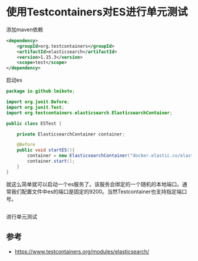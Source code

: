 # 使用Testcontainers对ES进行单元测试

添加maven依赖

```xml
<dependency>
    <groupId>org.testcontainers</groupId>
    <artifactId>elasticsearch</artifactId>
    <version>1.15.3</version>
    <scope>test</scope>
</dependency>
```

启动es

```java
package io.github.lmikoto;

import org.junit.Before;
import org.junit.Test;
import org.testcontainers.elasticsearch.ElasticsearchContainer;

public class ESTest {

    private ElasticsearchContainer container;

    @Before
    public void startES(){
        container = new ElasticsearchContainer("docker.elastic.co/elasticsearch/elasticsearch:7.3.0");
        container.start();
    }
}

```

就这么简单就可以启动一个es服务了。该服务会绑定的一个随机的本地端口。通常我们配置文件中es的端口是固定的9200。当然Testcontainer也支持指定端口号。

```java

```





进行单元测试



## 参考

- https://www.testcontainers.org/modules/elasticsearch/